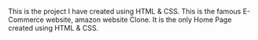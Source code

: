 This is the project I have created using HTML & CSS. This is the famous E-Commerce website, amazon website Clone. It is the only Home Page created using HTML & CSS. 
